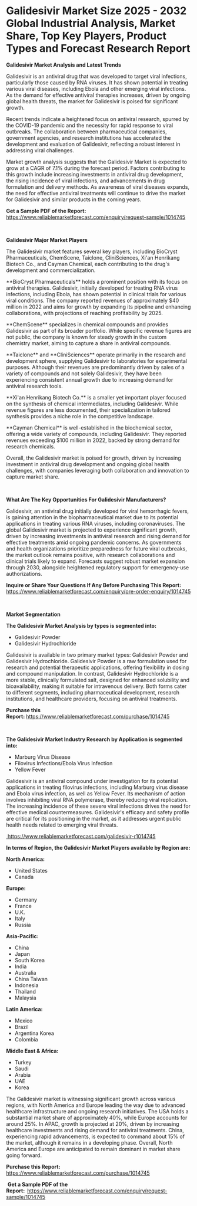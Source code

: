 <p><h1>Galidesivir Market Size 2025 - 2032 Global Industrial Analysis, Market Share, Top Key Players, Product Types and Forecast Research Report</h1></p><p><strong>Galidesivir Market Analysis and Latest Trends</strong></p>
<p><p>Galidesivir is an antiviral drug that was developed to target viral infections, particularly those caused by RNA viruses. It has shown potential in treating various viral diseases, including Ebola and other emerging viral infections. As the demand for effective antiviral therapies increases, driven by ongoing global health threats, the market for Galidesivir is poised for significant growth.</p><p>Recent trends indicate a heightened focus on antiviral research, spurred by the COVID-19 pandemic and the necessity for rapid response to viral outbreaks. The collaboration between pharmaceutical companies, government agencies, and research institutions has accelerated the development and evaluation of Galidesivir, reflecting a robust interest in addressing viral challenges.</p><p>Market growth analysis suggests that the Galidesivir Market is expected to grow at a CAGR of 7.1% during the forecast period. Factors contributing to this growth include increasing investments in antiviral drug development, the rising incidence of viral infections, and advancements in drug formulation and delivery methods. As awareness of viral diseases expands, the need for effective antiviral treatments will continue to drive the market for Galidesivir and similar products in the coming years.</p></p>
<p><strong>Get a Sample PDF of the Report:&nbsp;</strong> <a href="https://www.reliablemarketforecast.com/enquiry/request-sample/1014745?utm_campaign=3224&utm_medium=2&utm_source=Github&utm_content=ia&utm_term=17042025&utm_id=galidesivir">https://www.reliablemarketforecast.com/enquiry/request-sample/1014745</a></p>
<p>&nbsp;</p>
<p><strong>Galidesivir Major Market Players</strong></p>
<p><p>The Galidesivir market features several key players, including BioCryst Pharmaceuticals, ChemScene, Taiclone, CliniSciences, Xi'an Henrikang Biotech Co., and Cayman Chemical, each contributing to the drug's development and commercialization.</p><p>**BioCryst Pharmaceuticals** holds a prominent position with its focus on antiviral therapies. Galidesivir, initially developed for treating RNA virus infections, including Ebola, has shown potential in clinical trials for various viral conditions. The company reported revenues of approximately $40 million in 2022 and aims for growth by expanding its pipeline and enhancing collaborations, with projections of reaching profitability by 2025.</p><p>**ChemScene** specializes in chemical compounds and provides Galidesivir as part of its broader portfolio. While specific revenue figures are not public, the company is known for steady growth in the custom chemistry market, aiming to capture a share in antiviral compounds.</p><p>**Taiclone** and **CliniSciences** operate primarily in the research and development sphere, supplying Galidesivir to laboratories for experimental purposes. Although their revenues are predominantly driven by sales of a variety of compounds and not solely Galidesivir, they have been experiencing consistent annual growth due to increasing demand for antiviral research tools.</p><p>**Xi'an Henrikang Biotech Co.** is a smaller yet important player focused on the synthesis of chemical intermediates, including Galidesivir. While revenue figures are less documented, their specialization in tailored synthesis provides a niche role in the competitive landscape.</p><p>**Cayman Chemical** is well-established in the biochemical sector, offering a wide variety of compounds, including Galidesivir. They reported revenues exceeding $100 million in 2022, backed by strong demand for research chemicals.</p><p>Overall, the Galidesivir market is poised for growth, driven by increasing investment in antiviral drug development and ongoing global health challenges, with companies leveraging both collaboration and innovation to capture market share.</p></p>
<p>&nbsp;</p>
<p><strong>What Are The Key Opportunities For Galidesivir Manufacturers?</strong></p>
<p><p>Galidesivir, an antiviral drug initially developed for viral hemorrhagic fevers, is gaining attention in the biopharmaceutical market due to its potential applications in treating various RNA viruses, including coronaviruses. The global Galidesivir market is projected to experience significant growth, driven by increasing investments in antiviral research and rising demand for effective treatments amid ongoing pandemic concerns. As governments and health organizations prioritize preparedness for future viral outbreaks, the market outlook remains positive, with research collaborations and clinical trials likely to expand. Forecasts suggest robust market expansion through 2030, alongside heightened regulatory support for emergency-use authorizations.</p></p>
<p><strong>Inquire or Share Your Questions If Any Before Purchasing This Report:</strong> <a href="https://www.reliablemarketforecast.com/enquiry/pre-order-enquiry/1014745?utm_campaign=3224&utm_medium=2&utm_source=Github&utm_content=ia&utm_term=17042025&utm_id=galidesivir">https://www.reliablemarketforecast.com/enquiry/pre-order-enquiry/1014745</a></p>
<p>&nbsp;</p>
<p><strong>Market Segmentation</strong></p>
<p><strong>The Galidesivir Market Analysis by types is segmented into:</strong></p>
<p><ul><li>Galidesivir Powder</li><li>Galidesivir Hydrochloride</li></ul></p>
<p><p>Galidesivir is available in two primary market types: Galidesivir Powder and Galidesivir Hydrochloride. Galidesivir Powder is a raw formulation used for research and potential therapeutic applications, offering flexibility in dosing and compound manipulation. In contrast, Galidesivir Hydrochloride is a more stable, clinically formulated salt, designed for enhanced solubility and bioavailability, making it suitable for intravenous delivery. Both forms cater to different segments, including pharmaceutical development, research institutions, and healthcare providers, focusing on antiviral treatments.</p></p>
<p><strong>Purchase this Report:&nbsp;</strong><a href="https://www.reliablemarketforecast.com/purchase/1014745?utm_campaign=3224&utm_medium=2&utm_source=Github&utm_content=ia&utm_term=17042025&utm_id=galidesivir">https://www.reliablemarketforecast.com/purchase/1014745</a></p>
<p>&nbsp;</p>
<p><strong>The Galidesivir Market Industry Research by Application is segmented into:</strong></p>
<p><ul><li>Marburg Virus Disease</li><li>Filovirus Infections/Ebola Virus Infection</li><li>Yellow Fever</li></ul></p>
<p><p>Galidesivir is an antiviral compound under investigation for its potential applications in treating filovirus infections, including Marburg virus disease and Ebola virus infection, as well as Yellow Fever. Its mechanism of action involves inhibiting viral RNA polymerase, thereby reducing viral replication. The increasing incidence of these severe viral infections drives the need for effective medical countermeasures. Galidesivir's efficacy and safety profile are critical for its positioning in the market, as it addresses urgent public health needs related to emerging viral threats.</p></p>
<p><a href="https://www.reliablemarketforecast.com/galidesivir-r1014745?utm_campaign=3224&utm_medium=2&utm_source=Github&utm_content=ia&utm_term=17042025&utm_id=galidesivir">&nbsp;https://www.reliablemarketforecast.com/galidesivir-r1014745</a></p>
<p><strong>In terms of Region, the Galidesivir Market Players available by Region are:</strong></p>
<p>
    <p> <strong> North America: </strong>
        <ul>
            <li>United States</li>
            <li>Canada</li>
        </ul>
        </p> 
    <p> <strong> Europe: </strong>
        <ul>
            <li>Germany</li>
            <li>France</li>
            <li>U.K.</li>
            <li>Italy</li>
            <li>Russia</li>
        </ul>
        </p> 
    <p> <strong> Asia-Pacific: </strong>
        <ul>
            <li>China</li>
            <li>Japan</li>
            <li>South Korea</li>
            <li>India</li>
            <li>Australia</li>
            <li>China Taiwan</li>
            <li>Indonesia</li>
            <li>Thailand</li>
            <li>Malaysia</li>
        </ul>
        </p> 
    <p> <strong> Latin America: </strong>
        <ul>
            <li>Mexico</li>
            <li>Brazil</li>
            <li>Argentina Korea</li>
            <li>Colombia</li>
        </ul>
        </p> 
    <p> <strong> Middle East & Africa: </strong>
        <ul>
            <li>Turkey</li>
            <li>Saudi</li>
            <li>Arabia</li>
            <li>UAE</li>
            <li>Korea</li>
        </ul>
    </p>
    </p>
<p><p>The Galidesivir market is witnessing significant growth across various regions, with North America and Europe leading the way due to advanced healthcare infrastructure and ongoing research initiatives. The USA holds a substantial market share of approximately 40%, while Europe accounts for around 25%. In APAC, growth is projected at 20%, driven by increasing healthcare investments and rising demand for antiviral treatments. China, experiencing rapid advancements, is expected to command about 15% of the market, although it remains in a developing phase. Overall, North America and Europe are anticipated to remain dominant in market share going forward.</p></p>
<p><strong>Purchase this Report: </strong><a href="https://www.reliablemarketforecast.com/purchase/1014745?utm_campaign=3224&utm_medium=2&utm_source=Github&utm_content=ia&utm_term=17042025&utm_id=galidesivir">https://www.reliablemarketforecast.com/purchase/1014745</a></p>
<p>&nbsp;<strong>Get a Sample PDF of the Report:&nbsp;&nbsp;</strong><a href="https://www.reliablemarketforecast.com/enquiry/request-sample/1014745?utm_campaign=3224&utm_medium=2&utm_source=Github&utm_content=ia&utm_term=17042025&utm_id=galidesivir">https://www.reliablemarketforecast.com/enquiry/request-sample/1014745</a></p>
<p><strong></strong></p>
<p><p></p><p></p><p></p></p>